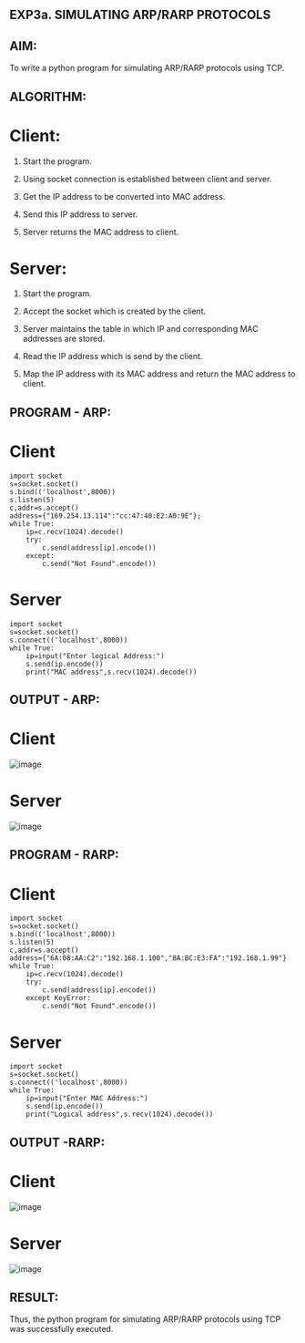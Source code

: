 ## EXP3a. SIMULATING ARP/RARP PROTOCOLS

## AIM:
To write a python program for simulating ARP/RARP protocols using TCP.

## ALGORITHM:
# Client:
1. Start the program.
   
2. Using socket connection is established between client and server.
   
3. Get the IP address to be converted into MAC address.
   
4. Send this IP address to server.
   
5. Server returns the MAC address to client.
   
# Server:
1. Start the program.
   
2. Accept the socket which is created by the client.
   
3. Server maintains the table in which IP and corresponding MAC addresses are stored.
   
4. Read the IP address which is send by the client.
   
5. Map the IP address with its MAC address and return the MAC address to client. 

## PROGRAM - ARP:
# Client
~~~
import socket
s=socket.socket()
s.bind(('localhost',8000))
s.listen(5)
c,addr=s.accept()
address={"169.254.13.114":"cc:47:40:E2:A0:9E"};
while True:
    ip=c.recv(1024).decode()
    try:
        c.send(address[ip].encode())
    except:
        c.send("Not Found".encode())
~~~

# Server
~~~
import socket
s=socket.socket()
s.connect(('localhost',8000))
while True:
    ip=input("Enter logical Address:")
    s.send(ip.encode())
    print("MAC address",s.recv(1024).decode())
~~~

## OUTPUT - ARP:
# Client
![image](https://github.com/K-Dharshini/2c.ARP_RARP_PROTOCOLS/assets/139334830/22c30d0d-29e2-449d-9fee-74e6c6255c54)

# Server
![image](https://github.com/K-Dharshini/2c.ARP_RARP_PROTOCOLS/assets/139334830/8838b78e-1ec0-4fa3-86ef-7c79bcea8324)

## PROGRAM - RARP:
# Client
~~~
import socket
s=socket.socket()
s.bind(('localhost',8000))
s.listen(5)
c,addr=s.accept()
address={"6A:08:AA:C2":"192.168.1.100","8A:BC:E3:FA":"192.168.1.99"}
while True:
    ip=c.recv(1024).decode()
    try:
        c.send(address[ip].encode())
    except KeyError:
        c.send("Not Found".encode())
~~~

# Server
~~~
import socket
s=socket.socket()
s.connect(('localhost',8000))
while True:
    ip=input("Enter MAC Address:")
    s.send(ip.encode())
    print("Logical address",s.recv(1024).decode())
~~~

## OUTPUT -RARP:
# Client
![image](https://github.com/K-Dharshini/2c.ARP_RARP_PROTOCOLS/assets/139334830/5cb568ca-1963-4f8e-9aff-455fbc1a7fb1)

# Server
![image](https://github.com/K-Dharshini/2c.ARP_RARP_PROTOCOLS/assets/139334830/9cea4aff-1998-4cfb-974d-e17fc442970b)

## RESULT:
Thus, the python program for simulating ARP/RARP protocols using TCP was successfully executed.
